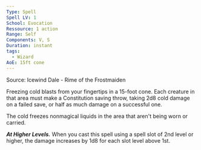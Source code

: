 ```yaml
---
Type: Spell
Spell LV: 1
School: Evocation
Ressource: 1 action
Range: Self
Components: V, S
Duration: instant
tags:
  - Wizard
AoE: 15ft cone
---
```

Source: Icewind Dale - Rime of the Frostmaiden

Freezing cold blasts from your fingertips in a 15-foot cone. Each creature in that area must make a Constitution saving throw, taking 2d8 cold damage on a failed save, or half as much damage on a successful one.

The cold freezes nonmagical liquids in the area that aren't being worn or carried.

**_At Higher Levels._** When you cast this spell using a spell slot of 2nd level or higher, the damage increases by 1d8 for each slot level above 1st.